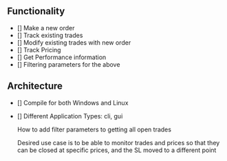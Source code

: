 ## Functionality
- [] Make a new order
- [] Track existing trades
- [] Modify existing trades with new order
- [] Track Pricing
- [] Get Performance information
- [] Filtering parameters for the above

## Architecture
- [] Compile for both Windows and Linux
- [] Different Application Types: cli, gui




  How to add filter parameters to getting all open trades

  Desired use case is to be able to monitor trades and prices so that they can be closed at specific prices, and the SL moved to a different point


